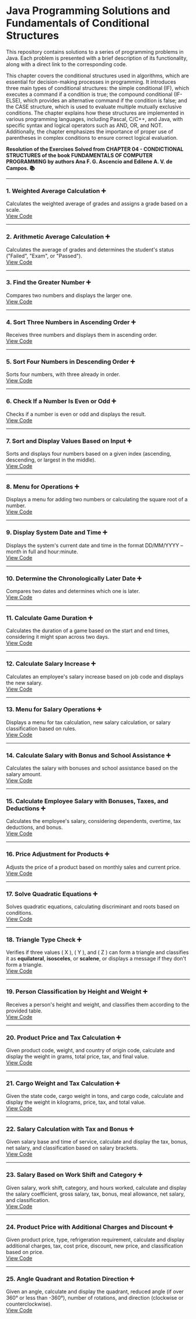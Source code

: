 # **Java Programming Solutions and Fundamentals of Conditional Structures**

This repository contains solutions to a series of programming problems in Java. Each problem is presented with a brief description of its functionality, along with a direct link to the corresponding code.

This chapter covers the conditional structures used in algorithms, which are essential for decision-making processes in programming. It introduces three main types of conditional structures: the simple conditional (IF), which executes a command if a condition is true; the compound conditional (IF-ELSE), which provides an alternative command if the condition is false; and the CASE structure, which is used to evaluate multiple mutually exclusive conditions. The chapter explains how these structures are implemented in various programming languages, including Pascal, C/C++, and Java, with specific syntax and logical operators such as AND, OR, and NOT. Additionally, the chapter emphasizes the importance of proper use of parentheses in complex conditions to ensure correct logical evaluation.

**Resolution of the Exercises Solved from CHAPTER 04 - CONDICTIONAL STRUCTURES of the book FUNDAMENTALS OF COMPUTER PROGRAMMING by authors Ana F. G. Ascencio and Edilene A. V. de Campos. 📚**

---

### 1. **Weighted Average Calculation** ➕  
Calculates the weighted average of grades and assigns a grade based on a scale.  
[View Code](https://github.com/MaxwellMaciel/CTI-P4-POO-20242-LISTA02/blob/main/CAP04/Q01/src/br/edu/principal/Principal.java)

---

### 2. **Arithmetic Average Calculation** ➕  
Calculates the average of grades and determines the student's status ("Failed", "Exam", or "Passed").  
[View Code](https://github.com/MaxwellMaciel/CTI-P4-POO-20242-LISTA02/blob/main/CAP04/Q02/src/br/edu/principal/Principal.java)

---

### 3. **Find the Greater Number** ➕  
Compares two numbers and displays the larger one.  
[View Code](https://github.com/MaxwellMaciel/CTI-P4-POO-20242-LISTA02/blob/main/CAP04/Q03/src/br/edu/principal/Principal.java)

---

### 4. **Sort Three Numbers in Ascending Order** ➕  
Receives three numbers and displays them in ascending order.  
[View Code](https://github.com/MaxwellMaciel/CTI-P4-POO-20242-LISTA02/blob/main/CAP04/Q04/src/br/edu/principal/Principal.java)

---

### 5. **Sort Four Numbers in Descending Order** ➕  
Sorts four numbers, with three already in order.  
[View Code](https://github.com/MaxwellMaciel/CTI-P4-POO-20242-LISTA02/blob/main/CAP04/Q05/src/br/edu/principal/Principal.java)

---

### 6. **Check If a Number Is Even or Odd** ➕  
Checks if a number is even or odd and displays the result.  
[View Code](https://github.com/MaxwellMaciel/CTI-P4-POO-20242-LISTA02/blob/main/CAP04/Q06/src/br/edu/principal/Principal.java)

---

### 7. **Sort and Display Values Based on Input** ➕  
Sorts and displays four numbers based on a given index (ascending, descending, or largest in the middle).  
[View Code](https://github.com/MaxwellMaciel/CTI-P4-POO-20242-LISTA02/blob/main/CAP04/Q07/src/br/edu/principal/Principal.java)

---

### 8. **Menu for Operations** ➕  
Displays a menu for adding two numbers or calculating the square root of a number.  
[View Code](https://github.com/MaxwellMaciel/CTI-P4-POO-20242-LISTA02/blob/main/CAP04/Q08/src/br/edu/principal/Principal.java)

---

### 9. **Display System Date and Time** ➕  
Displays the system's current date and time in the format DD/MM/YYYY – month in full and hour:minute.  
[View Code](https://github.com/MaxwellMaciel/CTI-P4-POO-20242-LISTA02/blob/main/CAP04/Q09/src/br/edu/principal/Principal.java)

---

### 10. **Determine the Chronologically Later Date** ➕  
Compares two dates and determines which one is later.  
[View Code](https://github.com/MaxwellMaciel/CTI-P4-POO-20242-LISTA02/blob/main/CAP04/Q10/src/br/edu/principal/Principal.java)

---

### 11. **Calculate Game Duration** ➕  
Calculates the duration of a game based on the start and end times, considering it might span across two days.  
[View Code](https://github.com/MaxwellMaciel/CTI-P4-POO-20242-LISTA02/blob/main/CAP04/Q11/src/br/edu/principal/Principal.java)

---

### 12. **Calculate Salary Increase** ➕  
Calculates an employee's salary increase based on job code and displays the new salary.  
[View Code](https://github.com/MaxwellMaciel/CTI-P4-POO-20242-LISTA02/blob/main/CAP04/Q12/src/br/edu/principal/Principal.java)

---

### 13. **Menu for Salary Operations** ➕  
Displays a menu for tax calculation, new salary calculation, or salary classification based on rules.  
[View Code](https://github.com/MaxwellMaciel/CTI-P4-POO-20242-LISTA02/blob/main/CAP04/Q13/src/br/edu/principal/Principal.java)

---

### 14. **Calculate Salary with Bonus and School Assistance** ➕  
Calculates the salary with bonuses and school assistance based on the salary amount.  
[View Code](https://github.com/MaxwellMaciel/CTI-P4-POO-20242-LISTA02/blob/main/CAP04/Q14/src/br/edu/principal/Principal.java)

---

### 15. **Calculate Employee Salary with Bonuses, Taxes, and Deductions** ➕  
Calculates the employee's salary, considering dependents, overtime, tax deductions, and bonus.  
[View Code](https://github.com/MaxwellMaciel/CTI-P4-POO-20242-LISTA02/blob/main/CAP04/Q15/src/br/edu/principal/Principal.java)

---

### 16. **Price Adjustment for Products** ➕  
Adjusts the price of a product based on monthly sales and current price.  
[View Code](https://github.com/MaxwellMaciel/CTI-P4-POO-20242-LISTA02/blob/main/CAP04/Q16/src/br/edu/principal/Principal.java)

---

### 17. **Solve Quadratic Equations** ➕  
Solves quadratic equations, calculating discriminant and roots based on conditions.  
[View Code](https://github.com/MaxwellMaciel/CTI-P4-POO-20242-LISTA02/blob/main/CAP04/Q17/src/br/edu/principal/Principal.java)

---

### 18. **Triangle Type Check** ➕  
Verifies if three values \( X \), \( Y \), and \( Z \) can form a triangle and classifies it as **equilateral**, **isosceles**, or **scalene**, or displays a message if they don't form a triangle.  
[View Code](https://github.com/MaxwellMaciel/CTI-P4-POO-20242-LISTA02/blob/main/CAP04/Q18/src/br/edu/principal/Principal.java)

---

### 19. **Person Classification by Height and Weight** ➕  
Receives a person's height and weight, and classifies them according to the provided table.  
[View Code](https://github.com/MaxwellMaciel/CTI-P4-POO-20242-LISTA02/blob/main/CAP04/Q19/src/br/edu/principal/Principal.java)

---

### 20. **Product Price and Tax Calculation** ➕  
Given product code, weight, and country of origin code, calculate and display the weight in grams, total price, tax, and final value.  
[View Code](https://github.com/MaxwellMaciel/CTI-P4-POO-20242-LISTA02/blob/main/CAP04/Q20/src/br/edu/principal/Principal.java)

--- 

### 21. **Cargo Weight and Tax Calculation** ➕  
Given the state code, cargo weight in tons, and cargo code, calculate and display the weight in kilograms, price, tax, and total value.  
[View Code](https://github.com/MaxwellMaciel/CTI-P4-POO-20242-LISTA02/blob/main/CAP04/Q21/src/br/edu/principal/Principal.java)

---

### 22. **Salary Calculation with Tax and Bonus** ➕  
Given salary base and time of service, calculate and display the tax, bonus, net salary, and classification based on salary brackets.  
[View Code](https://github.com/MaxwellMaciel/CTI-P4-POO-20242-LISTA02/blob/main/CAP04/Q22/src/br/edu/principal/Principal.java)

---

### 23. **Salary Based on Work Shift and Category** ➕  
Given salary, work shift, category, and hours worked, calculate and display the salary coefficient, gross salary, tax, bonus, meal allowance, net salary, and classification.  
[View Code](https://github.com/MaxwellMaciel/CTI-P4-POO-20242-LISTA02/blob/main/CAP04/Q23/src/br/edu/principal/Principal.java)

---

### 24. **Product Price with Additional Charges and Discount** ➕  
Given product price, type, refrigeration requirement, calculate and display additional charges, tax, cost price, discount, new price, and classification based on price.  
[View Code](https://github.com/MaxwellMaciel/CTI-P4-POO-20242-LISTA02/blob/main/CAP04/Q04/src/br/edu/principal/Principal.java)

---

### 25. **Angle Quadrant and Rotation Direction** ➕  
Given an angle, calculate and display the quadrant, reduced angle (if over 360° or less than -360°), number of rotations, and direction (clockwise or counterclockwise).  
[View Code](https://github.com/MaxwellMaciel/CTI-P4-POO-20242-LISTA02/blob/main/CAP04/Q25/src/br/edu/principal/Principal.java)
